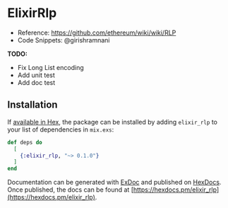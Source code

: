 # ElixirRlp

- Reference: https://github.com/ethereum/wiki/wiki/RLP
- Code Snippets: @girishramnani

**TODO:**
- Fix Long List encoding
- Add unit test
- Add doc test


## Installation

If [available in Hex](https://hex.pm/docs/publish), the package can be installed
by adding `elixir_rlp` to your list of dependencies in `mix.exs`:

```elixir
def deps do
  [
    {:elixir_rlp, "~> 0.1.0"}
  ]
end
```

Documentation can be generated with [ExDoc](https://github.com/elixir-lang/ex_doc)
and published on [HexDocs](https://hexdocs.pm). Once published, the docs can
be found at [https://hexdocs.pm/elixir_rlp](https://hexdocs.pm/elixir_rlp).
